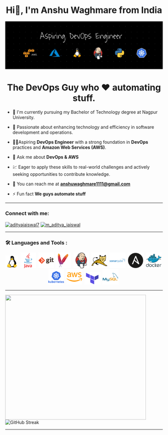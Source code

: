 
<h1 align="center">Hi👋, I'm Anshu Waghmare from India</h1>
<div align="center"> <img src="68747470733a2f2f692e6962622e636f2f48424b576272502f617a6661722d6769746875622e6a7067.jpeg.jpg"> </div>
<h1 align="center">The DevOps Guy who ♥ automating stuff.</h3>


- 🔭 I'm currently pursuing my Bachelor of Technology degree at Nagpur University.
  
- 🌱 Passionate about enhancing technology and efficiency in software development and operations.

- 👨‍💻Aspiring **DevOps Engineer** with a strong foundation in **DevOps** practices and **Amazon Web Services (AWS)**.

- 💬 Ask me about **DevOps & AWS**

- 💹 Eager to apply these skills to real-world challenges and actively seeking opportunities to contribute knowledge.

- 📧 You can reach me at **anshuwaghmare1111@gmail.com**
  
- ⚡ Fun fact **We guys automate stuff**

---

<h3 align="left">Connect with me:</h3>
<p align="left">
<a href="https://www.linkedin.com/in/anshu-waghmare-b9ba34294?lipi=urn%3Ali%3Apage%3Ad_flagship3_profile_view_base_contact_details%3Byc7J7%2FFNTnWHF8bU6HlYJw%3D%3D" target="blank"><img align="center" src="https://raw.githubusercontent.com/rahuldkjain/github-profile-readme-generator/master/src/images/icons/Social/linked-in-alt.svg" alt="adityajaiswal7" height="30" width="40" /></a>
<a href="https://instagram.com/devopsshack" target="blank"><img align="center" src="https://raw.githubusercontent.com/rahuldkjain/github-profile-readme-generator/master/src/images/icons/Social/instagram.svg" alt="m_aditya_jaiswal" height="30" width="40" /></a></p>

---

### :hammer_and_wrench: Languages and Tools :
<div align= "center">
  <img src="https://github.com/devicons/devicon/blob/6910f0503efdd315c8f9b858234310c06e04d9c0/icons/linux/linux-original.svg" title="JavaScript" alt="JavaScript" width="40" height="40"/>&nbsp;
  <img src="https://github.com/devicons/devicon/blob/master/icons/java/java-original-wordmark.svg" title="Java" alt="Java" width="50" height="50"/>&nbsp;
  <img src="https://github.com/devicons/devicon/blob/master/icons/git/git-original-wordmark.svg" title="Git" **alt="Git" width="50" height="50"/>
  <img src="https://github.com/devicons/devicon/blob/6910f0503efdd315c8f9b858234310c06e04d9c0/icons/maven/maven-original.svg" title="Spring" alt="Spring" width="50" height="50"/>&nbsp;
  <img src="https://github.com/devicons/devicon/blob/6910f0503efdd315c8f9b858234310c06e04d9c0/icons/jenkins/jenkins-original.svg" title="Material UI" alt="Material UI" width="50" height="50"/>&nbsp;
  <img src="https://github.com/devicons/devicon/blob/6910f0503efdd315c8f9b858234310c06e04d9c0/icons/tomcat/tomcat-original.svg" title="Flutter" alt="Flutter" width="50" height="50"/>&nbsp;
  <img src="https://github.com/devicons/devicon/blob/6910f0503efdd315c8f9b858234310c06e04d9c0/icons/sonarqube/sonarqube-plain-wordmark.svg" title="Firebase" alt="Firebase" width="50" height="50"/>&nbsp;
  <img src="https://github.com/devicons/devicon/blob/6910f0503efdd315c8f9b858234310c06e04d9c0/icons/ansible/ansible-original.svg" title="React" alt="React" width="50" height="50"/>&nbsp;
  <img src="https://github.com/devicons/devicon/blob/6910f0503efdd315c8f9b858234310c06e04d9c0/icons/docker/docker-original-wordmark.svg"  title="CSS3" alt="CSS" width="50" height="50"/>&nbsp;
  <img src="https://github.com/devicons/devicon/blob/6910f0503efdd315c8f9b858234310c06e04d9c0/icons/kubernetes/kubernetes-plain-wordmark.svg" title="HTML5" alt="HTML" width="50" height="50"/>&nbsp;
  <img src="https://github.com/devicons/devicon/blob/master/icons/amazonwebservices/amazonwebservices-plain-wordmark.svg" title="AWS" alt="AWS" width="50" height="50"/>&nbsp;
  <img src="https://github.com/devicons/devicon/blob/6910f0503efdd315c8f9b858234310c06e04d9c0/icons/terraform/terraform-original.svg" title="Redux" alt="Redux " width="50" height="40"/>&nbsp;
  <img src="https://github.com/devicons/devicon/blob/master/icons/mysql/mysql-original-wordmark.svg" title="MySQL"  alt="MySQL" width="50" height="50"/>&nbsp;
</div>

---
<div><p><img align="left" src="https://github-readme-stats.vercel.app/api?username=anshuw1&theme=vue-dark&show_icons=true&hide_border=true&count_private=true" width="450" height="400"/>

</p align="right">  <img src="https://github-readme-streak-stats.herokuapp.com/?user=anshuw1&theme=vue-dark&hide_border=true" alt="GitHub Streak" width="450" height="400 "/></div>

---


